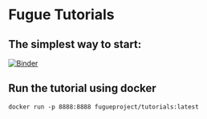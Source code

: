 # Fugue Tutorials

## The simplest way to start:
[![Binder](https://mybinder.org/badge_logo.svg)](https://mybinder.org/v2/gh/fugue-project/tutorials/master)

## Run the tutorial using docker
```
docker run -p 8888:8888 fugueproject/tutorials:latest
```
